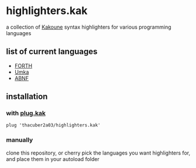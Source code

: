 # highlighters.kak

a collection of [Kakoune](https://github.com/mawww/kakoune) syntax highlighters for various programming languages

## list of current languages

- [FORTH](./forth.kak)
- [Umka](./umka.kak)
- [ABNF](./abnf.kak)

## installation

### with [plug.kak](https://github.com/andreyorst/plug.kak)

```kak
plug 'thacuber2a03/highlighters.kak'
```

### manually

clone this repository, or cherry pick the languages you want highlighters for, and place them in your autoload folder
